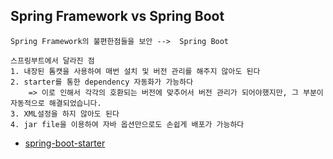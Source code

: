 ## Spring Framework vs Spring Boot

```
Spring Framework의 불편한점들을 보안 -->  Spring Boot

스프링부트에서 달라진 점
1. 내장된 톰캣을 사용하여 매번 설치 및 버전 관리를 해주지 않아도 된다
2. starter를 통한 dependency 자동화가 가능하다
    => 이로 인해서 각각의 호환되는 버전에 맞추어서 버전 관리가 되어야했지만, 그 부분이 자동적으로 해결되었습니다.
3. XML설정을 하지 않아도 된다
4. jar file을 이용하여 자바 옵션만으로도 손쉽게 배포가 가능하다
```

* [spring-boot-starter](https://github.com/seonyeongLee/Keywords-For-Today/blob/main/Language/%5BSpring%5D%20spring%20boot%20starter.md)
